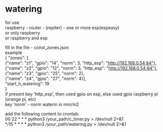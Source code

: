 # watering

for use <br>
raspberry - router - (repiter) - one or more esp(espeasy) <br>
or only raspberry <br>
or raspberry and esp <br>

fill in the file - const_zones.json <br>
example <br>
{
"zones": [ <br>
    {"name": "z1", "gpio": "14", "norm": 3, "http_esp": "http://192.168.0.54:84"},  <br>
    {"name": "z2", "gpio": "12", "norm": 3, "http_esp": "http://192.168.0.54:84"}, <br>
    {"name": "z3", "gpio": "25", "norm": 2}, <br>
    {"name": "z4", "gpio": "27", "norm": 4}], <br>
"start_h_watering": 19 <br>
} <br>
if present key 'http_esp', then used gpio on esp, else used gpio raspberry pi (orange pi, etc) <br>
key 'norm' - norm waterin in mm/m2 <br>

add the following content to crontab: <br>
00 22 * * * python3 /your_path/c_timer.py > /dev/null 2>&1 <br>
*/15 * * * * python3 /your_path/watering.py > /dev/null 2>&1 <br>
